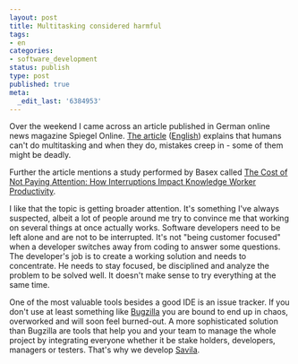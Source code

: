 ```yaml
---
layout: post
title: Multitasking considered harmful
tags:
- en
categories:
- software_development
status: publish
type: post
published: true
meta:
  _edit_last: '6384953'
---
```

<p>Over the weekend I came across an article published in German online news magazine Spiegel Online. <a href="http://www.spiegel.de/wissenschaft/mensch/0,1518,491334,00.html">The article</a> (<a href="http://translate.google.com/translate?u=http%3A%2F%2Fwww.spiegel.de%2Fwissenschaft%2Fmensch%2F0%2C1518%2C491334%2C00.html&amp;langpair=de%7Cen&amp;hl=en&amp;safe=off&amp;ie=UTF-8&amp;oe=UTF-8&amp;prev=%2Flanguage_tools">English</a>) explains that humans can't do multitasking and when they do, mistakes creep in - some of them might be deadly.</p>

<p>Further the article mentions a study performed by Basex called <a href="http://bsx.stores.yahoo.net/coofnotpaat.html">The Cost of Not Paying Attention: How Interruptions Impact Knowledge Worker Productivity</a>.</p>

<p>I like that the topic is getting broader attention. It's something I've always suspected, albeit a lot of people around me try to convince me that working on several things at once actually works. Software developers need to be left alone and are not to be interrupted. It's not "being customer focused" when a developer switches away from coding to answer some questions. The developer's job is to create a working solution and needs to concentrate. He needs to stay focused, be disciplined and analyze the problem to be solved well. It doesn't make sense to try everything at the same time.</p>

<p>One of the most valuable tools besides a good IDE is an issue tracker. If you don't use at least something like <a href="http://www.bugzilla.org/">Bugzilla</a> you are bound to end up in chaos, overworked and will soon feel burned-out. A more sophisticated solution than Bugzilla are tools that help you and your team to manage the whole project by integrating everyone whether it be stake holders, developers, managers or testers. That's why we develop <a href="http://www.caimito.net/caimitoEnglish/categories/Savila/">Savila</a>.</p>
